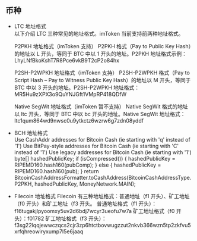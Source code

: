 
## 币种
+ LTC 地址格式       
  以下介绍 LTC 三种常见的地址格式。imToken 当前支持前两种地址格式。
  
  P2PKH 地址格式（imToken 支持）
  P2PKH 格式（Pay to Public Key Hash）的地址以 L 开头，等同于 BTC 中以 1 开头的地址。P2PKH 地址格式示例：
  LhyLNfBkoKshT7R8Pce6vkB9T2cP2o84hx
  
  P2SH-P2WPKH 地址格式（imToken 支持）
  P2SH-P2WPKH 格式（Pay to Script Hash – Pay to Witness Public Key Hash）的地址以 M 开头，等同于 BTC 中以 3 开头的地址。P2SH-P2WPKH 地址格式：
  MR5Hu9zXPX3o9QuYNJGft1VMpRP418QDfW
  
  Native SegWit 地址格式（imToken 暂不支持）
  Native SegWit 格式的地址以 ltc 开头，等同于 BTC 中以 bc 开头的地址。Native SegWit 地址格式：
  ltc1qum864wd9nwsc0u9ytkctz6wzrw6g7zdn08yddf

+ BCH 地址格式       
  Use CashAddr addresses for Bitcoin Cash (ie starting with 'q' instead of '1')
  Use BitPay-style addresses for Bitcoin Cash (ie starting with 'C' instead of '1')
  Use legacy addresses for Bitcoin Cash (ie starting with '1')          
              byte[] hashedPublicKey;
              if (isCompressed()) {
                  hashedPublicKey = RIPEMD160.hash160(pubComp);
              } else {
                  hashedPublicKey = RIPEMD160.hash160(pub);
              }
              return BitcoinCashAddressFormatter.toCashAddress(BitcoinCashAddressType.P2PKH,
                      hashedPublicKey, MoneyNetwork.MAIN);
                      
                      

+ Filecoin 地址格式
Filecoin 有三种地址格式：普通地址（f1 开头）、矿工地址（f0 开头）和矿工地址（f3 开头。
 普通地址格式（f1 开头）：f16tugakjlpyoomxy5uv2d6bdj7wcyr3ueofu7w7a
 矿工地址格式（f0 开头）：f01782
 矿工地址格式（f3 开头）：f3sg22lqqjewwczqcs2cjr3zp6htctbovwugzzut2nkvb366wzn5tp2zkfvu5xrfqhreowiryxump7l5e6jaaq   
 